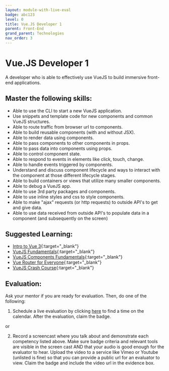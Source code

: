 ```yaml
---
layout: module-with-live-eval
badge: abc123
level: 0
title: Vue.JS Developer 1
parent: Front-End
grand_parent: Technologies
nav_order: 3
---
```

# Vue.JS Developer 1

A developer who is able to effectively use VueJS to build immersive front-end applications.

## Master the following skills:

- Able to use the CLI to start a new VueJS application.
- Use snippets and template code for new components and common VueJS structures.
- Able to route traffic from browser url to components.
- Able to build reusable components (with and without JSX).
- Able to render data using components.
- Able to pass components to other components in props.
- Able to pass data into components using props.
- Able to control component state.
- Able to respond to events in elements like click, touch, change.
- Able to handle events triggered by components.
- Understand and discuss component lifecycle and ways to interact with the component at those different lifecycle stages.
- Able to build containers or views that utilize many smaller components.
- Able to debug a VueJS app.
- Able to use 3rd party packages and components.
- Able to use inline styles and css to style components.
- Able to make "ajax" requests (or http requests) to outside API's to get and give data.
- Able to use data received from outside API's to populate data in a component (and subsequently on the screen)

## Suggested Learning:

- [Intro to Vue 3](https://www.vuemastery.com/courses/intro-to-vue-3/intro-to-vue3){:target="\_blank"}
- [VueJS Fundamentals](https://vueschool.io/courses/vuejs-fundamentals){:target="\_blank"}
- [VueJS Components Fundamentals](https://vueschool.io/courses/vuejs-components-fundamentals){:target="\_blank"}
- [Vue Router for Everyone](https://vueschool.io/courses/vue-router-for-everyone){:target="\_blank"}
- [VueJS Crash Course](https://www.youtube.com/watch?v=Wy9q22isx3U){:target="\_blank"}

## Evaluation:

Ask your mentor if you are ready for evaluation. Then, do one of the following:

1. Schedule a live evaluation by clicking [here](https://api.logro.io/widget/appointment/codex-evals/full-stack) to find a time on the calendar. After the evaluation, claim the badge.

or

2. Record a screencast where you talk about and demonstrate each competency listed above. Make sure badge criteria and relevant tools are visible in the screen cast AND that your audio is good enough for the evaluator to hear. Upload the video to a service like Vimeo or Youtube (unlisted is fine) so that you can provide a public url for an evaluator to view. Claim the badge and include the video url in the evidence box.
